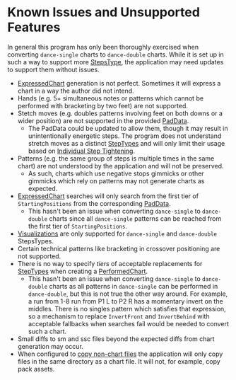 # Known Issues and Unsupported Features
In general this program has only been thoroughly exercised when converting `dance-single` charts to `dance-double` charts. While it is set up in such a way to support more [StepsType](https://github.com/stepmania/stepmania/blob/6a645b4710dd6a89a5f22a2d849e86a98af5c9a3/src/GameManager.cpp#L47), the application may need updates to support them without issues.

- [ExpressedChart](HowItWorks.md#expressedCharts) generation is not perfect. Sometimes it will express a chart in a way the author did not intend.
- Hands (e.g. 5+ simultaneous notes or patterns which cannot be performed with bracketing by two feet) are not supported.
- Stetch moves (e.g. doubles patterns involving feet on both downs or a wider position) are not supported in the provided [PadData](PadData.md).
	- The PadData could be updated to allow them, though it may result in unintentionally energetic steps. The program does not understand stretch moves as a distinct [StepTypes](StepTypes.md) and will only limit their usage based on [Individual Step Tightening](Config.md/#individual-step-tightening).
- Patterns (e.g. the same group of steps is multiple times in the same chart) are not understood by the application and will not be preserved.
	- As such, charts which use negative stops gimmicks or other gimmicks which rely on patterns may not generate charts as expected.
- [ExpressedChart](HowItWorks.md#expressedCharts) searches will only search from the first tier of `StartingPositions` from the corresponding [PadData](PadData.md).
	- This hasn't been an issue when converting `dance-single` to `dance-double` charts since all `dance-single` patterns can be reached from the first tier of `StartingPositions`.
- [Visualizations](Visualizations.md) are only supported for `dance-single` and `dance-double` StepsTypes.
- Certain technical patterns like bracketing in crossover positioning are not supported.
- There is no way to specify *tiers* of acceptable replacements for [StepTypes](StepTypes.md) when creating a [PerformedChart](HowItWorks.md#-performedCharts).
	- This hasn't been an issue when converting `dance-single` to `dance-double` charts as all patterns in `dance-single` can be performed in `dance-double`, but this is not true the other way around. For example, a run from 1-8 run from P1 L to P2 R has a momentary invert on the middles. There is no singles pattern which satisfies that expression, so a mechanism to replace `InvertFront` and `InvertBehind` with acceptable fallbacks when searches fail would be needed to convert such a chart.
- Small diffs to sm and ssc files beyond the expected diffs from chart generation may occur.
- When configured to [copy non-chart files](Config.md/#output) the application will only copy files in the same directory as a chart file. It will not, for example, copy pack assets.